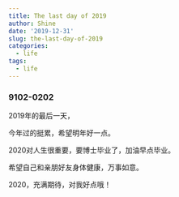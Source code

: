 ```yaml
---
title: The last day of 2019
author: Shine
date: '2019-12-31'
slug: the-last-day-of-2019
categories:
  - life
tags:
  - life
---
```

### 9102-0202
2019年的最后一天，

今年过的挺累，希望明年好一点。

2020对人生很重要，要博士毕业了，加油早点毕业。

希望自己和亲朋好友身体健康，万事如意。

2020，充满期待，对我好点哦！
